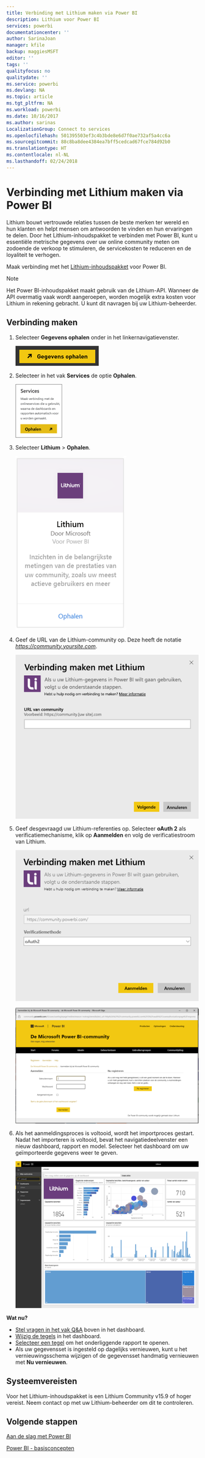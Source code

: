 ```yaml
---
title: Verbinding met Lithium maken via Power BI
description: Lithium voor Power BI
services: powerbi
documentationcenter: ''
author: SarinaJoan
manager: kfile
backup: maggiesMSFT
editor: ''
tags: ''
qualityfocus: no
qualitydate: ''
ms.service: powerbi
ms.devlang: NA
ms.topic: article
ms.tgt_pltfrm: NA
ms.workload: powerbi
ms.date: 10/16/2017
ms.author: sarinas
LocalizationGroup: Connect to services
ms.openlocfilehash: 501395503ef3c4b3bde8e6d7f0ae732af5a4cc6a
ms.sourcegitcommit: 88c8ba8dee4384ea7bff5cedcad67fce784d92b0
ms.translationtype: HT
ms.contentlocale: nl-NL
ms.lasthandoff: 02/24/2018
---
```

# <a name="connect-to-lithium-with-power-bi"></a>Verbinding met Lithium maken via Power BI
Lithium bouwt vertrouwde relaties tussen de beste merken ter wereld en hun klanten en helpt mensen om antwoorden te vinden en hun ervaringen te delen. Door het Lithium-inhoudspakket te verbinden met Power BI, kunt u essentiële metrische gegevens over uw online community meten om zodoende de verkoop te stimuleren, de servicekosten te reduceren en de loyaliteit te verhogen. 

Maak verbinding met het [Lithium-inhoudspakket](https://app.powerbi.com/getdata/services/lithium) voor Power BI.

>[!NOTE]
>Het Power BI-inhoudspakket maakt gebruik van de Lithium-API. Wanneer de API overmatig vaak wordt aangeroepen, worden mogelijk extra kosten voor Lithium in rekening gebracht. U kunt dit navragen bij uw Lithium-beheerder.

## <a name="how-to-connect"></a>Verbinding maken
1. Selecteer **Gegevens ophalen** onder in het linkernavigatievenster.
   
   ![](media/service-connect-to-lithium/pbi_getdata.png) 
2. Selecteer in het vak **Services** de optie **Ophalen**.
   
   ![](media/service-connect-to-lithium/pbi_getservices.png) 
3. Selecteer **Lithium** \> **Ophalen**.
   
   ![](media/service-connect-to-lithium/lithiumconnect.png)
4. Geef de URL van de Lithium-community op. Deze heeft de notatie *https://community.yoursite.com*.
   
   ![](media/service-connect-to-lithium/params.png)
5. Geef desgevraagd uw Lithium-referenties op. Selecteer **oAuth 2** als verificatiemechanisme, klik op **Aanmelden** en volg de verificatiestroom van Lithium.
   
   ![](media/service-connect-to-lithium/creds.png)
   
   ![](media/service-connect-to-lithium/creds2.png)
6. Als het aanmeldingsproces is voltooid, wordt het importproces gestart. Nadat het importeren is voltooid, bevat het navigatiedeelvenster een nieuw dashboard, rapport en model. Selecteer het dashboard om uw geïmporteerde gegevens weer te geven.
   
    ![](media/service-connect-to-lithium/lithium.png)

**Wat nu?**

* [Stel vragen in het vak Q&A](power-bi-q-and-a.md) boven in het dashboard.
* [Wijzig de tegels](service-dashboard-edit-tile.md) in het dashboard.
* [Selecteer een tegel](service-dashboard-tiles.md) om het onderliggende rapport te openen.
* Als uw gegevensset is ingesteld op dagelijks vernieuwen, kunt u het vernieuwingsschema wijzigen of de gegevensset handmatig vernieuwen met **Nu vernieuwen**.

## <a name="system-requirements"></a>Systeemvereisten
Voor het Lithium-inhoudspakket is een Lithium Community v15.9 of hoger vereist. Neem contact op met uw Lithium-beheerder om dit te controleren.

## <a name="next-steps"></a>Volgende stappen
[Aan de slag met Power BI](service-get-started.md)

[Power BI - basisconcepten](service-basic-concepts.md)

